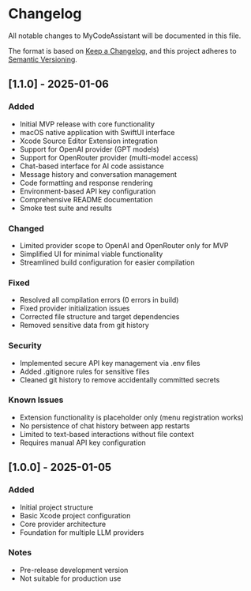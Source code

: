 # Changelog

All notable changes to MyCodeAssistant will be documented in this file.

The format is based on [Keep a Changelog](https://keepachangelog.com/en/1.0.0/),
and this project adheres to [Semantic Versioning](https://semver.org/spec/v2.0.0.html).

## [1.1.0] - 2025-01-06

### Added
- Initial MVP release with core functionality
- macOS native application with SwiftUI interface
- Xcode Source Editor Extension integration
- Support for OpenAI provider (GPT models)
- Support for OpenRouter provider (multi-model access)
- Chat-based interface for AI code assistance
- Message history and conversation management
- Code formatting and response rendering
- Environment-based API key configuration
- Comprehensive README documentation
- Smoke test suite and results

### Changed
- Limited provider scope to OpenAI and OpenRouter only for MVP
- Simplified UI for minimal viable functionality
- Streamlined build configuration for easier compilation

### Fixed
- Resolved all compilation errors (0 errors in build)
- Fixed provider initialization issues
- Corrected file structure and target dependencies
- Removed sensitive data from git history

### Security
- Implemented secure API key management via .env files
- Added .gitignore rules for sensitive files
- Cleaned git history to remove accidentally committed secrets

### Known Issues
- Extension functionality is placeholder only (menu registration works)
- No persistence of chat history between app restarts
- Limited to text-based interactions without file context
- Requires manual API key configuration

## [1.0.0] - 2025-01-05

### Added
- Initial project structure
- Basic Xcode project configuration
- Core provider architecture
- Foundation for multiple LLM providers

### Notes
- Pre-release development version
- Not suitable for production use